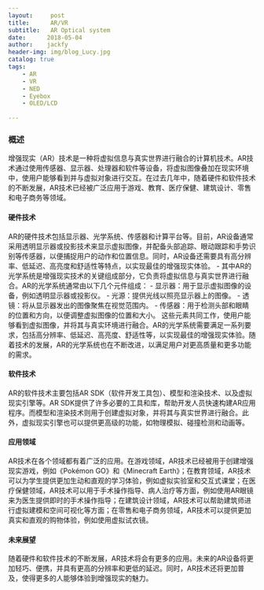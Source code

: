 ```yaml
---
layout:     post
title:      AR/VR
subtitle:   AR Optical system
date:      2018-05-04
author:    jackfy
header-img: img/blog_Lucy.jpg
catalog: true
tags:
    - AR
    - VR
    - NED
    - Eyebox
    - OLED/LCD
      
---
```



### 概述

增强现实（AR）技术是一种将虚拟信息与真实世界进行融合的计算机技术。AR技术通过使用传感器、显示器、处理器和软件等设备，将虚拟图像叠加在现实环境中，使用户能够看到并与虚拟对象进行交互。在过去几年中，随着硬件和软件技术的不断发展，AR技术已经被广泛应用于游戏、教育、医疗保健、建筑设计、零售和电子商务等领域。

#### 硬件技术

AR的硬件技术包括显示器、光学系统、传感器和计算平台等。目前，AR设备通常采用透明显示器或投影技术来显示虚拟图像，并配备头部追踪、眼动跟踪和手势识别等传感器，以便捕捉用户的动作和位置信息。同时，AR设备还需要具有高分辨率、低延迟、高亮度和舒适性等特点，以实现最佳的增强现实体验。
    - 其中AR的光学系统是增强现实技术的关键组成部分，它负责将虚拟信息与真实世界进行融合。AR的光学系统通常由以下几个元件组成：
    - 显示器：用于显示虚拟图像的设备，例如透明显示器或投影仪。
    - 光源：提供光线以照亮显示器上的图像。
    - 透镜：将从显示器发出的图像聚焦在视觉范围内。
    - 传感器：用于检测头部和眼睛的位置和方向，以便调整虚拟图像的位置和大小。
这些元素共同工作，使用户能够看到虚拟图像，并将其与真实环境进行融合。AR的光学系统需要满足一系列要求，包括高分辨率、低延迟、高亮度、舒适性等，以实现最佳的增强现实体验。随着技术的发展，AR的光学系统也在不断改进，以满足用户对更高质量和更多功能的需求。
#### 软件技术

AR的软件技术主要包括AR SDK（软件开发工具包）、模型和渲染技术、以及虚拟现实引擎等。AR SDK提供了许多必要的工具和库，帮助开发人员快速构建AR应用程序。而模型和渲染技术则用于创建虚拟对象，并将其与真实世界进行融合。此外，虚拟现实引擎也可以提供更高级的功能，如物理模拟、碰撞检测和动画等。

#### 应用领域

AR技术在各个领域都有着广泛的应用。在游戏领域，AR技术已经被用于创建增强现实游戏，例如《Pokémon GO》和《Minecraft Earth》；在教育领域，AR技术可以为学生提供更加生动和直观的学习体验，例如虚拟实验室和交互式课堂；在医疗保健领域，AR技术可以用于手术操作指导、病人治疗等方面，例如使用AR眼镜来为医生提供即时的手术操作指导；在建筑设计领域，AR技术可以帮助建筑师进行虚拟建模和空间可视化等方面；在零售和电子商务领域，AR技术可以提供更加真实和直观的购物体验，例如使用虚拟试衣镜。

#### 未来展望
随着硬件和软件技术的不断发展，AR技术将会有更多的应用。未来的AR设备将更加轻巧、便携，并具有更高的分辨率和更低的延迟。同时，AR技术还将更加普及，使得更多的人能够体验到增强现实的魅力。

